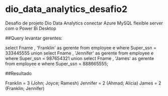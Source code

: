 # dio_data_analytics_desafio2
Desafio de projeto Dio Data Analytics conectar Azure MySQL flexible server com o Power Bi Desktop


##Query levantar gerentes:

select Fname , 'Franklin' as gerente from employee e where Super_ssn = 333445555
union
select Fname , 'Jennifer' as gerente from employee e where Super_ssn = 987654321
union
select Fname , 'James' as gerente from employee e where Super_ssn = 888665555;

##Resultado

Franklin = 3 (John; Joyce; Ramesh)
Jennifer = 2 (Ahmad; Alicia)
James = 2 (Franklin; Jennifer)
